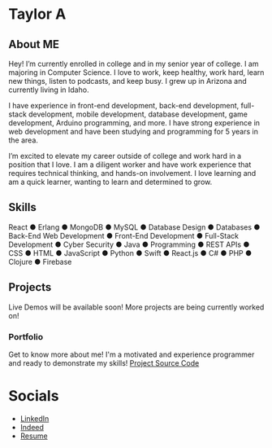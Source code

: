 # Taylor A

## About ME

Hey! I’m currently enrolled in college and in my senior year of college. I am majoring in Computer Science. I love to work, keep healthy, work hard, learn new things, listen to podcasts, and keep busy. I grew up in Arizona and currently living in Idaho.

I have experience in front-end development, back-end development, full-stack development, mobile development, database development, game development, Arduino programming, and more. I have strong experience in web development and have been studying and programming for 5 years in the area.

I’m excited to elevate my career outside of college and work hard in a position that I love. I am a diligent worker and have work experience that requires technical thinking, and hands-on involvement. I love learning and am a quick learner, wanting to learn and determined to grow.

## Skills

React &#9679; Erlang &#9679; MongoDB &#9679; MySQL &#9679; Database Design &#9679; Databases &#9679; Back-End Web Development &#9679; Front-End Development &#9679; Full-Stack Development &#9679; Cyber Security &#9679; Java &#9679; Programming &#9679; REST APIs &#9679; CSS &#9679; HTML &#9679; JavaScript &#9679; Python &#9679; Swift &#9679; React.js &#9679; C# &#9679; PHP &#9679; Clojure &#9679; Firebase

## Projects

Live Demos will be available soon! More projects are being currently worked on!

### Portfolio

Get to know more about me! I'm a motivated and experience programmer and ready to demonstrate my skills! [Project Source Code](https://github.com/tja58/Portfolio)

# Socials

- [LinkedIn](https://www.linkedin.com/in/taylor-atkin-2a3b62222/)
- [Indeed](https://profile.indeed.com/?hl=en_US&co=US&from=gnav-homepage)
- [Resume](https://github.com/tja58/tja58/blob/main/Resume.pdf)

